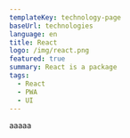 ```yaml
---
templateKey: technology-page
baseUrl: technologies
language: en
title: React
logo: /img/react.png
featured: true
summary: React is a package
tags:
  - React
  - PWA
  - UI
---
```

aaaaa
